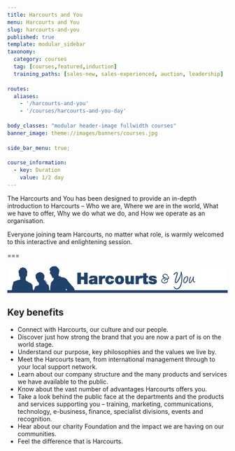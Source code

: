 ```yaml
---
title: Harcourts and You
menu: Harcourts and You
slug: harcourts-and-you
published: true
template: modular_sidebar
taxonomy:
  category: courses
  tag: [courses,featured,induction]
  training_paths: [sales-new, sales-experienced, auction, leadership]

routes:
  aliases:
    - '/harcourts-and-you'
    - '/courses/harcourts-and-you-day'

body_classes: "modular header-image fullwidth courses"
banner_image: theme://images/banners/courses.jpg

side_bar_menu: true;

course_information:
  - key: Duration
    value: 1/2 day
---
```


The Harcourts and You has been designed to provide an in-depth introduction to Harcourts – Who we are, Where we are in the world, What we have to offer, Why we do what we do, and How we operate as an organisation.

Everyone joining team Harcourts, no matter what role, is warmly welcomed to this interactive and enlightening session.

===

![](harcourts_and_you.jpg)

## Key benefits

- Connect with Harcourts, our culture and our people.
- Discover just how strong the brand that you are now a part of is on the world stage.
- Understand our purpose, key philosophies and the values we live by.
- Meet the Harcourts team, from international management through to your local support network.
- Learn about our company structure and the many products and services we have available to the public.
- Know about the vast number of advantages Harcourts offers you.
- Take a look behind the public face at the departments and the products and services supporting you – training, marketing, communications, technology, e-business, finance, specialist divisions, events and recognition.
- Hear about our charity Foundation and the impact we are having on our communities.
- Feel the difference that is Harcourts.
